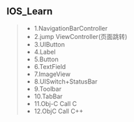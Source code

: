 ## IOS_Learn

> - 1.NavigationBarController
> - 2.jump ViewController(页面跳转)
> - 3.UIButton
> - 4.Label
> - 5.Button
> - 6.TextField
> - 7.ImageView
> - 8.UISwitch+StatusBar
> - 9.Toolbar
> - 10.TabBar
> - 11.Obj-C Call C
> - 12.ObjC  Call C++
